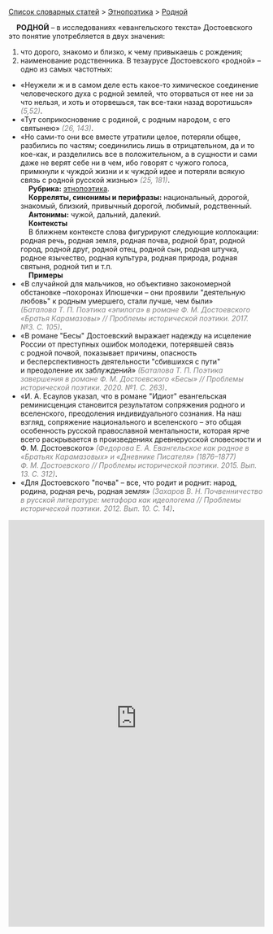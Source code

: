 <style>
st { color: Gray;
  font-style: italic;}
</style>

[Список словарных статей](https://thesaurus-dostoevsky.github.io/Thesaurus/) > [Этнопоэтика](ethnopoe.md) > [Родной](родной.md) 

&nbsp;&nbsp;&nbsp;&nbsp;**РОДНОЙ** – в исследованиях «евангельского текста» Достоевского это понятие употребляется в двух значения:  
1) что дорого, знакомо и близко, к чему привыкаешь с рождения;  
2) наименование родственника. В тезаурусе Достоевского «родной» – одно из самых частотных:
* «Неужели ж и в самом деле есть какое-то химическое соединение человеческого духа с родной землей, что оторваться от нее ни за что нельзя, и хоть и оторвешься, так все-таки назад воротишься» <st>(5,52)</st>.
* «Тут соприкосновение с родиной,  с родным народом,  с его святынею» <st>(26, 143)</st>.
* «Но сами-то они все вместе утратили целое, потеряли общее, разбились по частям; соединились лишь в отрицательном, да и то кое-как, и разделились все в положительном, а в сущности и сами даже не верят себе ни в чем, ибо говорят с чужого голоса, примкнули к чуждой жизни и к чуждой идее и потеряли всякую связь с родной русской жизнью» <st>(25, 181)</st>.  
&nbsp;&nbsp;&nbsp;&nbsp;**Рубрика:** [этнопоэтика](ethnopoe.md).  
&nbsp;&nbsp;&nbsp;&nbsp;**Корреляты, синонимы и перифразы:** национальный, дорогой, знакомый, близкий, привычный дорогой, любимый, родственный.  
&nbsp;&nbsp;&nbsp;&nbsp;**Антонимы:** чужой, дальний, далекий.  
&nbsp;&nbsp;&nbsp;&nbsp;**Контексты**  
&nbsp;&nbsp;&nbsp;&nbsp;В ближнем контексте слова фигурируют следующие коллокации: родная речь, родная земля, родная почва, родной брат, родной город, родной друг, родной отец, родной сын, родная штучка, родное язычество, родная культура, родная природа, родная святыня, родной тип и т.п.  <br>
&nbsp;&nbsp;&nbsp;&nbsp;**Примеры**  
* «В случайной для мальчиков, но объективно закономерной обстановке –похоронах Илюшечки – они проявили "деятельную любовь" к родным умершего, стали лучше, чем были» <st>(Баталова Т. П. Поэтика «эпилога» в романе Ф. М. Достоевского «Братья Карамазовы» // Проблемы исторической поэтики. 2017. №3. С. 105)</st>.
* «В романе "Бесы" Достоевский выражает надежду на исцеление России от преступных ошибок молодежи, потерявшей связь с родной почвой, показывает причины, опасность и бесперспективность деятельности "сбившихся с пути" и преодоление их заблуждений» <st>(Баталова Т. П. Поэтика завершения в романе Ф. М. Достоевского «Бесы» // Проблемы исторической поэтики. 2020. №1. С. 263)</st>.
* «И. А. Есаулов указал, что в романе "Идиот" евангельская реминисценция становится результатом сопряжения родного и вселенского, преодоления индивидуального сознания. На наш взгляд, сопряжение национального и вселенского – это общая особенность русской православной ментальности, которая ярче всего раскрывается в произведениях древнерусской словесности и Ф. М. Достоевского» <st>(Федорова Е. А. Евангельское как родное в «Братьях Карамазовых» и «Дневнике Писателя» (1876–1877) Ф. М. Достоевского // Проблемы исторической поэтики. 2015. Вып. 13. С. 312)</st>.
* «Для Достоевского "почва" – все, что родит и роднит: народ, родина, родная речь, родная земля» <st>(Захаров В. Н. Почвенничество в русской литературе: метафора как идеологема // Проблемы исторической поэтики. 2012. Вып. 10. С. 14)</st>.

<iframe src="https://thesaurus-dostoevsky.github.io/nk/родной.html" style="border:0px;width:100%;height:800px" allowfullscreen="true" webkitallowfullscreen="true" mozallowfullscreen="true">

